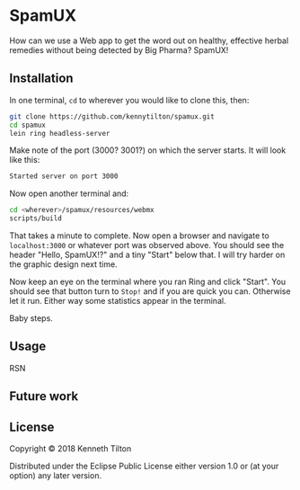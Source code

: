 # SpamUX

How can we use a Web app to get the word out on healthy, effective herbal remedies without being detected by Big Pharma? SpamUX!

## Installation

In one terminal, `cd` to wherever you would like to clone this, then:
````bash
git clone https://github.com/kennytilton/spamux.git
cd spamux
lein ring headless-server
````
Make note of the port (3000? 3001?) on which the server starts. It will look like this:
````bash
Started server on port 3000
````
Now open another terminal and:

````bash
cd <wherever>/spamux/resources/webmx
scripts/build
````
That takes a minute to complete. Now open a browser and navigate to `localhost:3000` or whatever port was observed above. You should see the header "Hello, SpamUX!?" and a tiny "Start" below that. I will try harder on the graphic design next time.

Now keep an eye on the terminal where you ran Ring and click "Start". You should see that button turn to `Stop!` and if you are quick you can. Otherwise let it run. Either way some statistics appear in the terminal.

Baby steps.

## Usage

RSN

## Future work

## License

Copyright © 2018 Kenneth Tilton

Distributed under the Eclipse Public License either version 1.0 or (at
your option) any later version.
